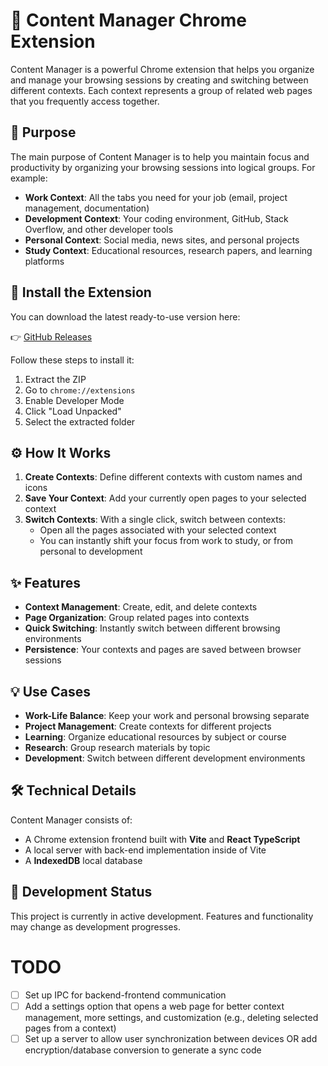 # 🧠 Content Manager Chrome Extension

Content Manager is a powerful Chrome extension that helps you organize and manage your browsing sessions by creating and switching between different contexts. Each context represents a group of related web pages that you frequently access together.

## 🎯 Purpose

The main purpose of Content Manager is to help you maintain focus and productivity by organizing your browsing sessions into logical groups. For example:

- **Work Context**: All the tabs you need for your job (email, project management, documentation)
- **Development Context**: Your coding environment, GitHub, Stack Overflow, and other developer tools
- **Personal Context**: Social media, news sites, and personal projects
- **Study Context**: Educational resources, research papers, and learning platforms

## 🚀 Install the Extension

You can download the latest ready-to-use version here:

👉 [GitHub Releases](https://github.com/DawidSac24/ContentManager/releases)

Follow these steps to install it:

1. Extract the ZIP
2. Go to `chrome://extensions`
3. Enable Developer Mode
4. Click "Load Unpacked"
5. Select the extracted folder

## ⚙️ How It Works

1. **Create Contexts**: Define different contexts with custom names and icons
2. **Save Your Context**: Add your currently open pages to your selected context
3. **Switch Contexts**: With a single click, switch between contexts:
   - Open all the pages associated with your selected context
   - You can instantly shift your focus from work to study, or from personal to development

## ✨ Features

- **Context Management**: Create, edit, and delete contexts
- **Page Organization**: Group related pages into contexts
- **Quick Switching**: Instantly switch between different browsing environments
- **Persistence**: Your contexts and pages are saved between browser sessions

## 💡 Use Cases

- **Work-Life Balance**: Keep your work and personal browsing separate
- **Project Management**: Create contexts for different projects
- **Learning**: Organize educational resources by subject or course
- **Research**: Group research materials by topic
- **Development**: Switch between different development environments

## 🛠️ Technical Details

Content Manager consists of:

- A Chrome extension frontend built with **Vite** and **React TypeScript**
- A local server with back-end implementation inside of Vite
- A **IndexedDB** local database

## 🚧 Development Status

This project is currently in active development. Features and functionality may change as development progresses.

# TODO

- [ ] Set up IPC for backend-frontend communication
- [ ] Add a settings option that opens a web page for better context management, more settings, and customization (e.g., deleting selected pages from a context)
- [ ] Set up a server to allow user synchronization between devices OR add encryption/database conversion to generate a sync code
